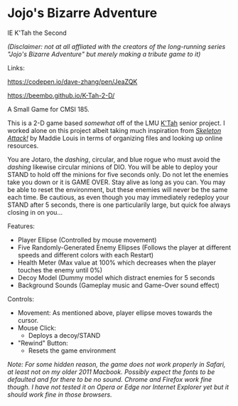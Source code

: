 # Jojo's Bizarre Adventure

IE K'Tah the Second 

_(Disclaimer: not at all affliated with the creators of the long-running series "Jojo's Bizarre Adventure" but merely making a tribute game to it)_

Links:

https://codepen.io/dave-zhang/pen/JeaZQK

https://beembo.github.io/K-Tah-2-D/

A Small Game for CMSI 185.

This is a 2-D game based _somewhat_ off of the LMU [K'Tah](https://github.com/lmucs/ktah) senior project. I worked alone on this project albeit taking much inspiration from [_Skeleton Attack!_](https://mlouis2.github.io/chaser/) by Maddie Louis in terms of organizing files and looking up online resources. 

You are Jotaro, the _dashing_, circular, and blue rogue who must avoid the _dashing_ likewise circular minions of DIO. You will be able to deploy your STAND to hold off the minions for five seconds only. Do not let the enemies take you down or it is GAME OVER. Stay alive as long as you can. You may be able to reset the environment, but these enemies will never be the same each time. Be cautious, as even though you may immediately redeploy your STAND after 5 seconds, there is one particularily large, but quick foe always closing in on you...

Features:
  - Player Ellipse (Controlled by mouse movement)
  - Five Randomly-Generated Enemy Ellipses (Follows the player at different speeds and different colors with each Restart)
  - Health Meter (Max value at 100% which decreases when the player touches the enemy until 0%)
  - Decoy Model (Dummy model which distract enemies for 5 seconds
  - Background Sounds (Gameplay music and Game-Over sound effect)

Controls:
  - Movement: As mentioned above, player ellipse moves towards the cursor.
  - Mouse Click:
    - Deploys a decoy/STAND
  - "Rewind" Button:
    - Resets the game environment
    
  _Note: For some hidden reason, the game does not work properly in Safari, at least not on my older 2011 Macbook. Possibly expect the fonts to be defaulted and for there to be no sound. Chrome and Firefox work fine though. I have not tested it on Opera or Edge nor Internet Explorer yet but it should work fine in those browsers._
